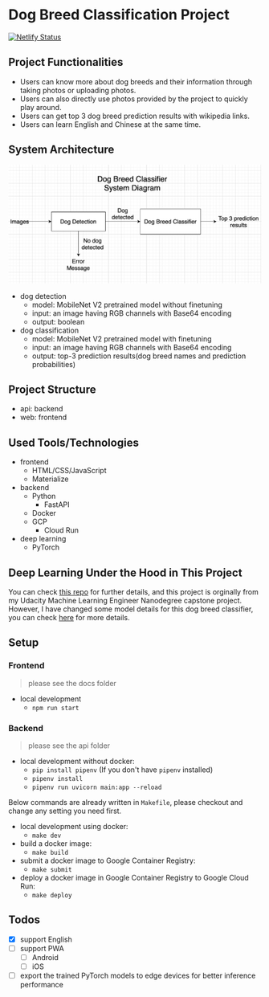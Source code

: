 # Dog Breed Classification Project

[![Netlify Status](https://api.netlify.com/api/v1/badges/65ca1a81-5b5e-4a3c-88f1-b183ef2b836e/deploy-status)](https://app.netlify.com/sites/laughing-keller-69d1b5/deploys)

## Project Functionalities

- Users can know more about dog breeds and their information through taking photos or uploading photos.
- Users can also directly use photos provided by the project to quickly play around.
- Users can get top 3 dog breed prediction results with wikipedia links.
- Users can learn English and Chinese at the same time.

## System Architecture

![](system-diagram.png)

- dog detection
  - model: MobileNet V2 pretrained model without finetuning
  - input: an image having RGB channels with Base64 encoding
  - output: boolean
- dog classification
  - model: MobileNet V2 pretrained model with finetuning
  - input: an image having RGB channels with Base64 encoding
  - output: top-3 prediction results(dog breed names and prediction probabilities)

## Project Structure

- api: backend
- web: frontend

## Used Tools/Technologies

- frontend
  - HTML/CSS/JavaScript
  - Materialize
- backend
  - Python
    - FastAPI
  - Docker
  - GCP
    - Cloud Run
- deep learning
  - PyTorch

## Deep Learning Under the Hood in This Project

You can check [this repo](https://github.com/cyyeh/ml-engineering-ndegree/tree/master/projects/capstone-project) for further details, and this project is orginally from my Udacity Machine Learning Engineer Nanodegree capstone project. However, I have changed some model details for this dog breed classifier, you can check [here](https://github.com/cyyeh/ml-engineering-ndegree/tree/master/projects/capstone-project/deployment) for more details.

## Setup

### Frontend

> please see the docs folder

- local development
  - `npm run start`

### Backend

> please see the api folder

- local development without docker:
  - `pip install pipenv` (If you don't have `pipenv` installed)
  - `pipenv install`
  - `pipenv run uvicorn main:app --reload`

Below commands are already written in `Makefile`, please checkout and change any setting you need first.
- local development using docker:
  - `make dev`
- build a docker image:
  - `make build`
- submit a docker image to Google Container Registry:
  - `make submit`
- deploy a docker image in Google Container Registry to Google Cloud Run:
  - `make deploy`

## Todos

- [x] support English
- [ ] support PWA
  - [ ] Android
  - [ ] iOS
- [ ] export the trained PyTorch models to edge devices for better inference performance
